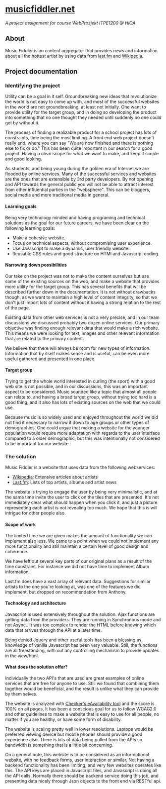 # [musicfiddler.net](http://musicfiddler.net)

*A project assignment for course WebProsjekt ITPE1200 @ HiOA*

## About

Music Fiddler is an content aggregator that provides news and information about all the hottest artist by using data from [last.fm](http://last.fm) and [Wikipedia](http://wikipedia.org).

## Project documentation

### Identifying the project

Utility can be a goal in it self. Groundbreaking new ideas that revolutionize the world is not easy to come up with, and most of the successful websites in the world are not groundbreaking, at least not initially. One want to provide utility for the target group, and in doing so developing the product into something that no one thought they needed until suddenly no one could get by without it.

The process of finding a realizable product for a school project has lots of constraints, time being the most limiting. A front end web project doesn't really end, where you can say "We are now finished and there is nothing else to fix or do." This has been quite important in our search for a good project. Having a clear scope for what we want to make, and keep it simple and good looking.

As students, and being young during the golden era of Internet we are flooded by online services. Many of the successful services and websites are the ones that are extensible by 3rd party developers. By not opening and API towards the general public you will not be able to attract interest from other influential parties in the "websphere". This can be bloggers, social media and more traditional media in general.

#### Learning goals

Being very technology minded and having programing and technical solutions as the goal for our future careers, we have been clear on the following learning goals:

- Make a cohesive website.
- Focus on technical aspects, without compromising user experience.
- Use Javascript to make a dynamic, user friendly website.
- Reusable CSS rules and good structure on HTMl and Javascript coding.

#### Narrowing down possibilities

Our take on the project was not to make the content ourselves but use some of the existing sources on the web, and make a website that provides more utility for the target group. This has several benefits that will be described further down in the documentation. It is not without drawbacks though, as we want to maintain a high level of content integrity, so that we don't just import lots of content without it having a strong relation to the rest of the page.

Existing data from other web services is not a very precise, and in our team discussions we discussed probably two dozen online services. Our primary objective was finding enough relevant data that would make a rich website. This means we were looking for text, images and other relevant information that are related to the primary content.

We believe that there will always be room for new types of information. Information that by itself makes sense and is useful, can be even more useful gathered and presented in one place.

#### Target group

Trying to get the whole world interested in curling (the sport) with a good web site is not possible, and in our discussions, this was an important aspect to be considered. Music sounded like a topic that almost all people can relate to, and having a broad target group, without trying too hard is a good thing, and it also has lots of existing sources on the web that we could use.

Because music is so widely used and enjoyed throughout the world we did not find it necessary to narrow it down to age groups or other types of demographics. One could argue that making a website for the younger population would require more adaptation with regards to the user interface compared to a older demographic, but this was intentionally not considered to be important for our website.

### The solution

Music Fiddler is a website that uses data from the following webservices:
- [Wikipedia](http://wikipedia.org): Extensive articles about artists
- [Last.fm](http://last.fm): Lists of top artists, albums and artist news

The website is trying to engage the user by being very minimalistic, and at the same time invite the user to click on the tiles that are presented. It's not immediately clear what should happen when you click it, and just a picture representing each artist is not revealing too much. We hope that this is will intrigue for other people also.

#### Scope of work

The limited time we are given makes the amount of functionality we can implement also less. We came to a point when we could not implement any more functionality and still maintain a certain level of good design and coherence.

We have left out several key parts of our original plans as a result of the time constraint. For instance we did not have time to implement Album information.

Last.fm does have a vast array of relevant data. Suggestions for similar artists to the one you're looking at, was one of the features we did implement, but dropped on recommendation from Anthony.

#### Technology and architecture

Javascript is used extensively throughout the solution. Ajax functions are getting data from the providers. They are running in Synchronous mode and not Async.. It was too complex to render the HTML before knowing which data that arrives through the API at a later time.

Being denied Jquery and other useful tools has been a blessing as knowledge of vanilla Javascript has been very valuable. Still, the functions are all freestanding, with out any controlling mechanism to provide updates in the view/html.

#### What does the solution offer?

Individually the two API's that are used are great examples of online services that are free for anyone to use. Still we found that combining them together would be beneficial, and the result is unlike what they can provide by them selves.

The website is analyzed with [Checker's eAvailability tool](http://checkers.eiii.eu/) and the score is 100% on all pages. It has been a conscious goal for us to follow WCAG2.0 and other guidelines to make a website that is easy to use for all people, no matter if you are healthy, or have some form of disability.

The website is scaling pretty well in lower resolutions. Laptops would be preferred viewing device but mobile phones should provide a good experience also. There is lots of data being pulled from the APIs so bandwidth is something that is a little bit concerning.

On a general note, this website is to be considered as an informational website, with no feedback forms, user interaction or similar. Not having a backend functionality has been limiting, and very few websites operates like this. The API keys are placed in Javascript files, and Javascript is doing all the API calls. Normally there should be backend service doing this job, and presenting data nicely through Json objects to the front end via RESTful api.
